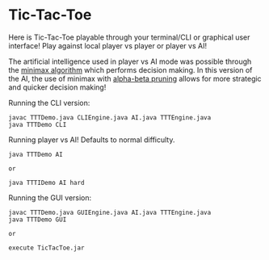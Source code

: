 # Tic-Tac-Toe

Here is Tic-Tac-Toe playable through your terminal/CLI or graphical user interface! Play against local player vs player or player vs AI! 

The artificial intelligence used in player vs AI mode was possible through the [minimax algorithm](https://en.wikipedia.org/wiki/Minimax) which performs decision making. In this version of the AI, the use of minimax with [alpha-beta pruning](https://en.wikipedia.org/wiki/Alpha%E2%80%93beta_pruning) allows for more strategic and quicker decision making!

Running the CLI version:
```
javac TTTDemo.java CLIEngine.java AI.java TTTEngine.java
java TTTDemo CLI
```

Running player vs AI! Defaults to normal difficulty.
```
java TTTDemo AI

or

java TTTIDemo AI hard
```

Running the GUI version:
```
javac TTTDemo.java GUIEngine.java AI.java TTTEngine.java
java TTTDemo GUI

or
 
execute TicTacToe.jar
```
